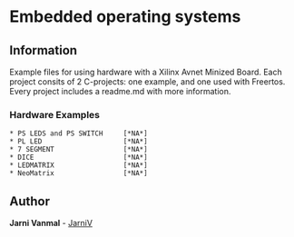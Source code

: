 # Embedded operating systems

## Information
Example files for using hardware with a Xilinx Avnet Minized Board.
Each project consits of 2 C-projects: one example, and one used with Freertos.
Every project includes a readme.md with more information. 

### Hardware Examples
```
* PS LEDS and PS SWITCH		[*NA*]
* PL LED					[*NA*]
* 7 SEGMENT					[*NA*]
* DICE						[*NA*]
* LEDMATRIX					[*NA*]
* NeoMatrix					[*NA*]
```

## Author

**Jarni Vanmal** - [JarniV](https://github.com/JarniV)

